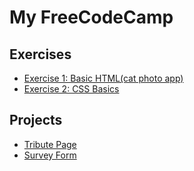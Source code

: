 # My FreeCodeCamp 

## Exercises
- [Exercise 1: Basic HTML(cat photo app)]([exercise](https://raw.githubusercontent.com/TanyaNim/My-FreeCodeCamp/refs/heads/main/exercises/Cat%20Photo%20Appp.txt?token=GHSAT0AAAAAAC7I7DMC3V2RYQEFUIVBGK6CZ5XOFUQ)/exercise1.html)
- [Exercise 2: CSS Basics](exercises/exercise2.html)

## Projects
- [Tribute Page](projects/tribute-page/index.html)
- [Survey Form](projects/survey-form/index.html)

